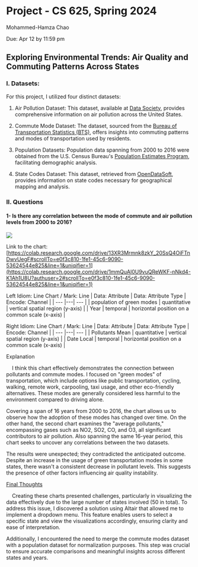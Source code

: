 # Project - CS 625, Spring 2024

   Mohammed-Hamza Chao
   
Due: Apr 12 by 11:59 pm

## Exploring Environmental Trends: Air Quality and Commuting Patterns Across States
### I. Datasets: 
For this project, I utilized four distinct datasets:

1. Air Pollution Dataset: This dataset, available at [Data Society](https://data.world/data-society/us-air-pollution-data), provides comprehensive information on air pollution across the United States.

2. Commute Mode Dataset: The dataset, sourced from the [Bureau of Transportation Statistics (BTS)](https://www.bts.gov/browse-statistical-products-and-data/state-transportation-statistics/commute-mode), offers insights into commuting patterns and modes of transportation used by residents.

3. Population Datasets: Population data spanning from 2000 to 2016 were obtained from the U.S. Census Bureau's [Population Estimates Program](https://www2.census.gov/programs-surveys/popest/datasets/), facilitating demographic analysis.

4. State Codes Dataset: This dataset, retrieved from [OpenDataSoft](https://public.opendatasoft.com/explore/dataset/georef-united-states-of-america-state/export/?flg=en-us&disjunctive.ste_code&disjunctive.ste_name&sort=year), provides information on state codes necessary for geographical mapping and analysis.

### II. Questions
 #### 1- Is there any correlation between the mode of commute and air pollution levels from 2000 to 2016?
![](https://i.ibb.co/cTT2XRm/12-04-2024-19-54-08-REC-ezgif-com-video-to-gif-converter.gif)

Link to the chart: [https://colab.research.google.com/drive/13XR3Mrmnk8zkY_20SsQ4OiFTnDwvUegF#scrollTo=e0f3c810-1fe1-45c6-9090-53624544e825&line=1&uniqifier=1](https://colab.research.google.com/drive/1mmQuAl0U9vuQReWKF-nNkd4-K1Ah1U8U?authuser=2#scrollTo=e0f3c810-1fe1-45c6-9090-53624544e825&line=1&uniqifier=1)

Left Idiom: Line Chart / Mark: Line
| Data: Attribute | Data: Attribute Type  | Encode: Channel | 
| --- |---| --- |
| population of green modes | quantitative | vertical spatial region (y-axis) |
| Year | temporal | horizontal position on a common scale (x-axis) |

Right Idiom: Line Chart / Mark: Line
| Data: Attribute | Data: Attribute Type  | Encode: Channel | 
| --- |---| --- |
| Pollutants Mean | quantitative | vertical spatial region (y-axis) |
| Date Local | temporal | horizontal position on a common scale (x-axis) |

Explanation

&nbsp;&nbsp;&nbsp;&nbsp;I think this chart effectively demonstrates the connection between pollutants and commute modes. I focused on "green modes" of transportation, which include options like public transportation, cycling, walking, remote work, carpooling, taxi usage, and other eco-friendly alternatives. These modes are generally considered less harmful to the environment compared to driving alone.

Covering a span of 16 years from 2000 to 2016, the chart allows us to observe how the adoption of these modes has changed over time. On the other hand, the second chart examines the "average pollutants," encompassing gases such as NO2, SO2, CO, and O3, all significant contributors to air pollution. Also spanning the same 16-year period, this chart seeks to uncover any correlations between the two datasets.

The results were unexpected; they contradicted the anticipated outcome. Despite an increase in the usage of green transportation modes in some states, there wasn't a consistent decrease in pollutant levels. This suggests the presence of other factors influencing air quality instability.

<ins>Final Thoughts<ins>

&nbsp;&nbsp;&nbsp;&nbsp;Creating these charts presented challenges, particularly in visualizing the data effectively due to the large number of states involved (50 in total). To address this issue, I discovered a solution using Altair that allowed me to implement a dropdown menu. This feature enables users to select a specific state and view the visualizations accordingly, ensuring clarity and ease of interpretation.

Additionally, I encountered the need to merge the commute modes dataset with a population dataset for normalization purposes. This step was crucial to ensure accurate comparisons and meaningful insights across different states and years.
